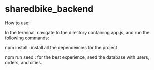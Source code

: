 # sharedbike_backend


How to use:

In the terminal, navigate to the directory containing app.js, and run the following commands:

npm install : install all the dependencies for the project

npm run seed : for the best experience, seed the database with users, orders, and cities.
